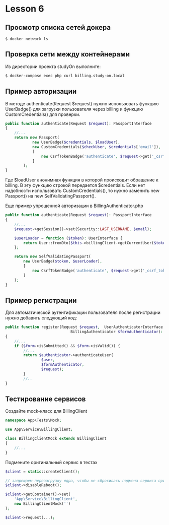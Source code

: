 # Lesson 6

## Просмотр списка сетей докера

```$ docker network ls```


## Проверка сети между контейнерами

Из директории проекта studyOn выполните:
```bash
$ docker-compose exec php curl billing.study-on.local
```
## Пример авторизации

В методе authenticate(Request $request) нужно использовать функцию UserBadge() для загрузки пользователя через billing и функцию CustomCredentials() для проверки.
```php
public function authenticate(Request $request): PassportInterface
{
    //...
    return new Passport(
            new UserBadge($credentials, $loadUser),
            new CustomCredentials($checkUser, $credentials['email']),
            [
                new CsrfTokenBadge('authenticate', $request->get('_csrf_token')),
            ]
        );
}
```
Где $loadUser анонимная функция в которой происходит обращение к billing. В эту функцию строкой передается $credentials. Если нет надобности использовать CustomCredentials(), то нужно заменить new Passport() на new SelfValidatingPassport().

Еще пример упрощенной авторизации в BillingAuthenticator.php

```php
public function authenticate(Request $request): PassportInterface
{
    //...
    $request->getSession()->set(Security::LAST_USERNAME, $email);

    $userLoader = function ($token): UserInterface {
        return User::fromDto($this->billingClient->getCurrentUser($token))->setApiToken($token);
    };

    return new SelfValidatingPassport(
        new UserBadge($token, $userLoader),
        [
            new CsrfTokenBadge('authenticate', $request->get('_csrf_token'))
        ]
    );
}
```

## Пример регистрации

Для автоматической аутентификации пользователя после регистрации нужно добавить следующий код: 
```php
public function register(Request $request,  UserAuthenticatorInterface $authenticator,
                             BillingAuthenticator $formAuthenticator): Response
{
    //...
    if ($form->isSubmitted() && $form->isValid()) {
        //...
        return $authenticator->authenticateUser(
                $user,
                $formAuthenticator,
                $request);
        }
        //..
}
```

## Тестирование сервисов

Создайте mock-класс для BillingClient
```php
namespace App\Tests\Mock;

use App\Service\BillingClient;

class BillingClientMock extends BillingClient
{
    //...
}
```

Подмените оригинальный сервис в тестах
```php
$client = static::createClient();

// запрещаем перезагрузку ядра, чтобы не сбросилась подмена сервиса при запросе
$client->disableReboot();

$client->getContainer()->set(
    'App\Service\BillingClient', 
    new BillingClientMock('')
);

$client->request(...);
```
